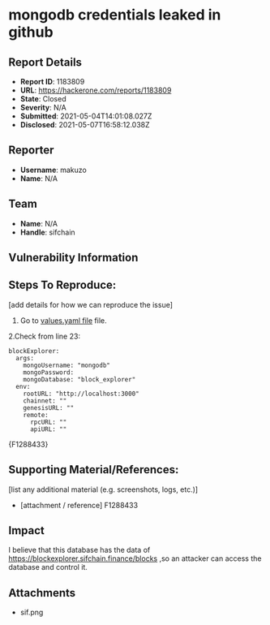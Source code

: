 # mongodb credentials leaked in github

## Report Details
- **Report ID**: 1183809
- **URL**: https://hackerone.com/reports/1183809
- **State**: Closed
- **Severity**: N/A
- **Submitted**: 2021-05-04T14:01:08.027Z
- **Disclosed**: 2021-05-07T16:58:12.038Z

## Reporter
- **Username**: makuzo
- **Name**: N/A

## Team
- **Name**: N/A
- **Handle**: sifchain

## Vulnerability Information
## Steps To Reproduce:
[add details for how we can reproduce the issue]

  1. Go to [values.yaml file](https://github.com/Sifchain/sifnode/blob/740331dad061ee0f5a3cf3798d429f294b70f0ae/deploy/helm/block-explorer/values.yaml) file.

  2.Check from line 23:
```
blockExplorer:
  args:
    mongoUsername: "mongodb"
    mongoPassword:
    mongoDatabase: "block_explorer"
  env:
    rootURL: "http://localhost:3000"
    chainnet: ""
    genesisURL: ""
    remote:
      rpcURL: ""
      apiURL: ""
```

{F1288433}
## Supporting Material/References:
[list any additional material (e.g. screenshots, logs, etc.)]

  * [attachment / reference]
F1288433

## Impact

I believe that this database has the data of  https://blockexplorer.sifchain.finance/blocks ,so an attacker can access the database and control it.

## Attachments
- sif.png
